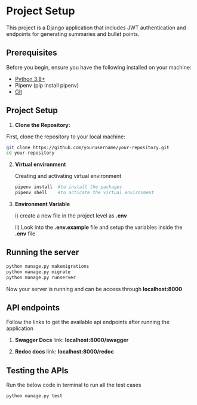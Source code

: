 # Project Setup

This project is a Django application that includes JWT authentication and endpoints for generating summaries and bullet points.

## Prerequisites

Before you begin, ensure you have the following installed on your machine:

- [Python 3.8+](https://www.python.org/downloads/)
- Pipenv (pip install pipenv)
- [Git](https://git-scm.com/)

## Project Setup

   1. **Clone the Repository:**

   First, clone the repository to your local machine:

   ```bash
   git clone https://github.com/yourusername/your-repository.git
   cd your-repository
   ```

2. **Virtual environment**
   
   Creating and activating virtual environment
    ```bash
    pipenv install  #to install the packages
    pipenv shell    #to acticate the virtual environment
    ```

3. **Environment Variable**

   i) create a new file in the project level as **.env**
   
   ii) Look into the **.env.example** file and setup the variables inside the **.env** file




## Running the server

``` bash
python manage.py makemigrations
python manage.py migrate
python manage.py runserver
```

Now your server is running and can be access through **localhost:8000**

## API endpoints

Follow the links to get the available api endpoints after running the application

1. **Swagger Docs**
link: **localhost:8000/swagger**

2. **Redoc docs**
link: **localhost:8000/redoc**


## Testing the APIs

Run the below code in terminal to run all the test cases
``` bash
python manage.py test
```